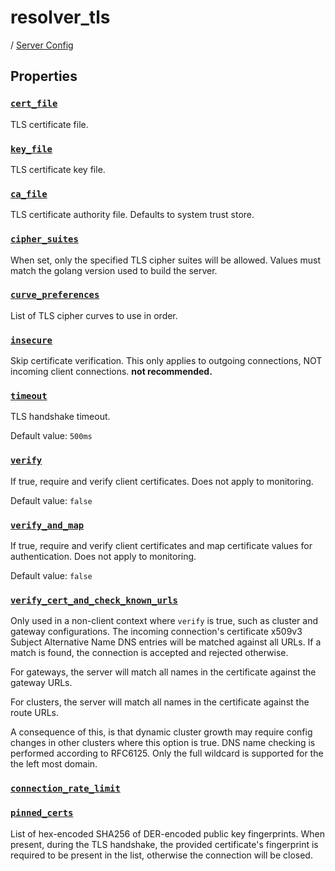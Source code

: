 # resolver_tls

/ [Server Config](../README.md) 

## Properties

### [`cert_file`](cert_file/README.md)

TLS certificate file.

### [`key_file`](key_file/README.md)

TLS certificate key file.

### [`ca_file`](ca_file/README.md)

TLS certificate authority file. Defaults to system trust store.

### [`cipher_suites`](cipher_suites/README.md)

When set, only the specified TLS cipher suites will be allowed. Values must match the golang version used to build the server.

### [`curve_preferences`](curve_preferences/README.md)

List of TLS cipher curves to use in order.

### [`insecure`](insecure/README.md)

Skip certificate verification. This only applies to outgoing connections, NOT incoming client connections. **not recommended.**

### [`timeout`](timeout/README.md)

TLS handshake timeout.

Default value: `500ms`

### [`verify`](verify/README.md)

If true, require and verify client certificates. Does not apply to monitoring.

Default value: `false`

### [`verify_and_map`](verify_and_map/README.md)

If true, require and verify client certificates and map certificate values for authentication. Does not apply to monitoring.

Default value: `false`

### [`verify_cert_and_check_known_urls`](verify_cert_and_check_known_urls/README.md)

Only used in a non-client context where `verify` is true, such as cluster and gateway configurations.
The incoming connection's certificate x509v3 Subject Alternative Name DNS entries will be matched against
all URLs. If a match is found, the connection is accepted and rejected otherwise.

For gateways, the server will match all names in the certificate against the gateway URLs.

For clusters, the server will match all names in the certificate against the route URLs.

A consequence of this, is that dynamic cluster growth may require config changes in other clusters where this
option is true. DNS name checking is performed according to RFC6125. Only the full wildcard is supported for the
the left most domain.

### [`connection_rate_limit`](connection_rate_limit/README.md)



### [`pinned_certs`](pinned_certs/README.md)

List of hex-encoded SHA256 of DER-encoded public key fingerprints. When present, during the TLS handshake, the
provided certificate's fingerprint is required to be present in the list, otherwise the connection will be
closed.


